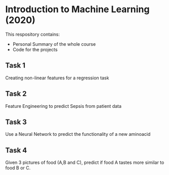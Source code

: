 # Introduction to Machine Learning (2020)
This respository contains:
- Personal Summary of the whole course
- Code for the projects

## Task 1
Creating non-linear features for a regression task

## Task 2
Feature Engineering to predict Sepsis from patient data

## Task 3
Use a Neural Network to predict the functionality of a new aminoacid

## Task 4
Given 3 pictures of food (A,B and C), predict if food A tastes more similar to food B or C.

